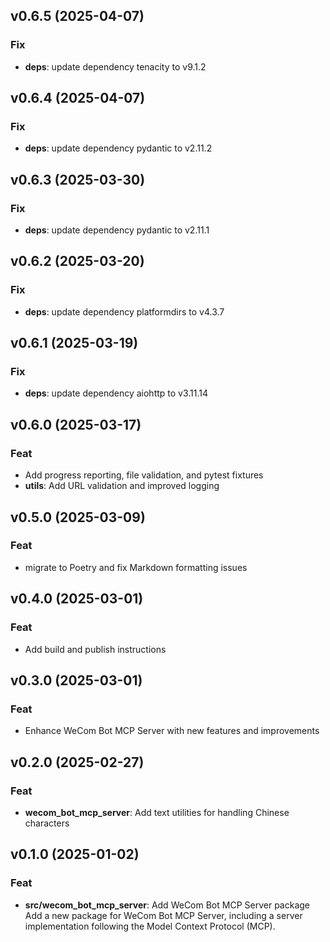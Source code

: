 ## v0.6.5 (2025-04-07)

### Fix

- **deps**: update dependency tenacity to v9.1.2

## v0.6.4 (2025-04-07)

### Fix

- **deps**: update dependency pydantic to v2.11.2

## v0.6.3 (2025-03-30)

### Fix

- **deps**: update dependency pydantic to v2.11.1

## v0.6.2 (2025-03-20)

### Fix

- **deps**: update dependency platformdirs to v4.3.7

## v0.6.1 (2025-03-19)

### Fix

- **deps**: update dependency aiohttp to v3.11.14

## v0.6.0 (2025-03-17)

### Feat

- Add progress reporting, file validation, and pytest fixtures
- **utils**: Add URL validation and improved logging

## v0.5.0 (2025-03-09)

### Feat

- migrate to Poetry and fix Markdown formatting issues

## v0.4.0 (2025-03-01)

### Feat

- Add build and publish instructions

## v0.3.0 (2025-03-01)

### Feat

- Enhance WeCom Bot MCP Server with new features and improvements

## v0.2.0 (2025-02-27)

### Feat

- **wecom_bot_mcp_server**: Add text utilities for handling Chinese characters

## v0.1.0 (2025-01-02)

### Feat

- **src/wecom_bot_mcp_server**: Add WeCom Bot MCP Server package Add a new package for WeCom Bot MCP Server, including a server implementation following the Model Context Protocol (MCP).
